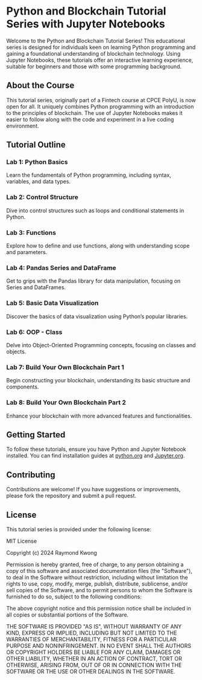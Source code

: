 # Python and Blockchain Tutorial Series with Jupyter Notebooks

Welcome to the Python and Blockchain Tutorial Series! This educational series is designed for individuals keen on learning Python programming and gaining a foundational understanding of blockchain technology. Using Jupyter Notebooks, these tutorials offer an interactive learning experience, suitable for beginners and those with some programming background.

## About the Course

This tutorial series, originally part of a Fintech course at CPCE PolyU, is now open for all. It uniquely combines Python programming with an introduction to the principles of blockchain. The use of Jupyter Notebooks makes it easier to follow along with the code and experiment in a live coding environment.

## Tutorial Outline

### Lab 1: Python Basics

Learn the fundamentals of Python programming, including syntax, variables, and data types.

### Lab 2: Control Structure

Dive into control structures such as loops and conditional statements in Python.

### Lab 3: Functions

Explore how to define and use functions, along with understanding scope and parameters.

### Lab 4: Pandas Series and DataFrame

Get to grips with the Pandas library for data manipulation, focusing on Series and DataFrames.

### Lab 5: Basic Data Visualization

Discover the basics of data visualization using Python’s popular libraries.

### Lab 6: OOP - Class

Delve into Object-Oriented Programming concepts, focusing on classes and objects.

### Lab 7: Build Your Own Blockchain Part 1

Begin constructing your blockchain, understanding its basic structure and components.

### Lab 8: Build Your Own Blockchain Part 2

Enhance your blockchain with more advanced features and functionalities.

## Getting Started

To follow these tutorials, ensure you have Python and Jupyter Notebook installed. You can find installation guides at [python.org](https://www.python.org/) and [Jupyter.org](https://jupyter.org/).

## Contributing

Contributions are welcome! If you have suggestions or improvements, please fork the repository and submit a pull request.

## License

This tutorial series is provided under the following license:

MIT License

Copyright (c) 2024 Raymond Kwong

Permission is hereby granted, free of charge, to any person obtaining a copy of this software and associated documentation files (the "Software"), to deal in the Software without restriction, including without limitation the rights to use, copy, modify, merge, publish, distribute, sublicense, and/or sell copies of the Software, and to permit persons to whom the Software is furnished to do so, subject to the following conditions:

The above copyright notice and this permission notice shall be included in all copies or substantial portions of the Software.

THE SOFTWARE IS PROVIDED "AS IS", WITHOUT WARRANTY OF ANY KIND, EXPRESS OR IMPLIED, INCLUDING BUT NOT LIMITED TO THE WARRANTIES OF MERCHANTABILITY, FITNESS FOR A PARTICULAR PURPOSE AND NONINFRINGEMENT. IN NO EVENT SHALL THE AUTHORS OR COPYRIGHT HOLDERS BE LIABLE FOR ANY CLAIM, DAMAGES OR OTHER LIABILITY, WHETHER IN AN ACTION OF CONTRACT, TORT OR OTHERWISE, ARISING FROM, OUT OF OR IN CONNECTION WITH THE SOFTWARE OR THE USE OR OTHER DEALINGS IN THE SOFTWARE.
